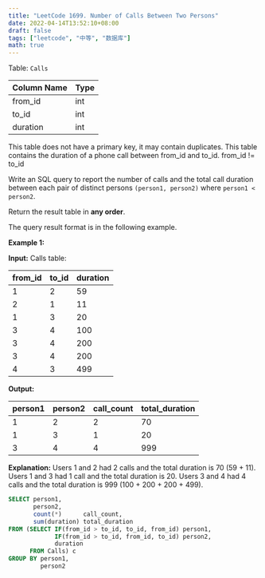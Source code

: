 ```yaml
---
title: "LeetCode 1699. Number of Calls Between Two Persons"
date: 2022-04-14T13:52:10+08:00
draft: false
tags: ["leetcode", "中等", "数据库"]
math: true
---
```


Table: `Calls`

| Column Name | Type |
| ----------- | ---- |
| from_id     | int  |
| to_id       | int  |
| duration    | int  |

This table does not have a primary key, it may contain duplicates.
This table contains the duration of a phone call between from_id and to_id.
from_id != to_id

Write an SQL query to report the number of calls and the total call duration between each pair of distinct persons `(person1, person2)` where `person1 < person2`.

Return the result table in **any order**.

The query result format is in the following example.

<!--more-->

**Example 1:**

**Input:**
Calls table:

| from_id | to_id | duration |
| ------- | ----- | -------- |
| 1       | 2     | 59       |
| 2       | 1     | 11       |
| 1       | 3     | 20       |
| 3       | 4     | 100      |
| 3       | 4     | 200      |
| 3       | 4     | 200      |
| 4       | 3     | 499      |

**Output:**

| person1 | person2 | call_count | total_duration |
| ------- | ------- | ---------- | -------------- |
| 1       | 2       | 2          | 70             |
| 1       | 3       | 1          | 20             |
| 3       | 4       | 4          | 999            |

**Explanation:**
Users 1 and 2 had 2 calls and the total duration is 70 (59 + 11).
Users 1 and 3 had 1 call and the total duration is 20.
Users 3 and 4 had 4 calls and the total duration is 999 (100 + 200 + 200 + 499).

```sql
SELECT person1,
       person2,
       count(*)      call_count,
       sum(duration) total_duration
FROM (SELECT IF(from_id > to_id, to_id, from_id) person1,
             IF(from_id > to_id, from_id, to_id) person2,
             duration
      FROM Calls) c
GROUP BY person1,
         person2
```
